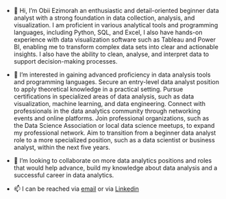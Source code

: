 - 👋 Hi, I’m Obii Ezimorah an enthusiastic and detail-oriented beginner data analyst with a strong foundation in data collection, analysis, and visualization. I am proficient in various analytical tools and programming languages, including Python, SQL, and Excel, I also have hands-on experience with data visualization software such as Tableau and Power BI, enabling me to transform complex data sets into clear and actionable insights. I also have the ability to clean, analyse, and interpret data to support decision-making processes.

- 👀 I’m interested in gaining advanced proficiency in data analysis tools and programming languages. Secure an entry-level data analyst position to apply theoretical knowledge in a practical setting. Pursue certifications in specialized areas of data analysis, such as data visualization, machine learning, and data engineering. Connect with professionals in the data analytics community through networking events and online platforms. Join professional organizations, such as the Data Science Association or local data science meetups, to expand my professional network. Aim to transition from a beginner data analyst role to a more specialized position, such as a data scientist or business analyst, within the next five years.
  
- 💞️ I’m looking to collaborate on more data analytics positions and roles that would help advance, build my knowledge about data analysis and a successful career in data analytics.  
  
- 📫 I can be reached via [email](ezimorah@gmail.com) or via [Linkedin](https://www.linkedin.com/in/obinna-ezimorah-a62685148/)

  

<!---
Obii-A/Obii-A is a ✨ special ✨ repository because its `README.md` (this file) appears on your GitHub profile.
You can click the Preview link to take a look at your changes.
--->

